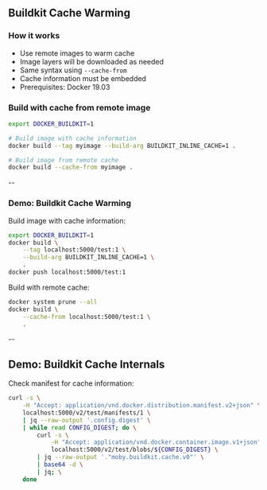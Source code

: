 ## Buildkit Cache Warming

### How it works

- Use remote images to warm cache
- Image layers will be downloaded as needed
- Same syntax using `--cache-from`
- Cache information must be embedded
- Prerequisites: Docker 19.03

### Build with cache from remote image

```bash
export DOCKER_BUILDKIT=1

# Build image with cache information
docker build --tag myimage --build-arg BUILDKIT_INLINE_CACHE=1 .

# Build image from remote cache
docker build --cache-from myimage .
```

--

### Demo: Buildkit Cache Warming

Build image with cache information:

```bash
export DOCKER_BUILDKIT=1
docker build \
    --tag localhost:5000/test:1 \
    --build-arg BUILDKIT_INLINE_CACHE=1 \
    .
docker push localhost:5000/test:1
```

Build with remote cache:

```bash
docker system prune --all
docker build \
    --cache-from localhost:5000/test:1 \
    .
```

--

## Demo: Buildkit Cache Internals

Check manifest for cache information:

```bash
curl -s \
    -H "Accept: application/vnd.docker.distribution.manifest.v2+json" \
    localhost:5000/v2/test/manifests/1 \
    | jq --raw-output '.config.digest' \
    | while read CONFIG_DIGEST; do \
        curl -s \
            -H "Accept: application/vnd.docker.container.image.v1+json" \
            localhost:5000/v2/test/blobs/${CONFIG_DIGEST} \
        | jq --raw-output '."moby.buildkit.cache.v0"' \
        | base64 -d \
        | jq; \
    done
```
